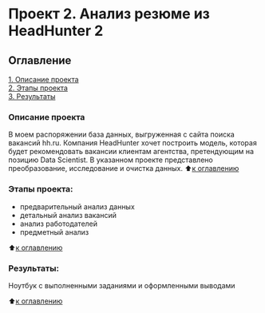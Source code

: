 # Проект 2. Анализ резюме из HeadHunter 2

## Оглавление  
[1. Описание проекта](https://github.com/ALyukmanov/SF_Projects/tree/master/project_2/README.md#Описание-проекта)  
[2. Этапы проекта](https://github.com/ALyukmanov/SF_Projects/tree/master/project_2/README.md#Этапы-проекта)  
[3. Результаты](https://github.com/ALyukmanov/SF_Projects/tree/master/project_2/README.md#Результаты)

### Описание проекта    
В моем распоряжении база данных, выгруженная с сайта поиска вакансий hh.ru. Компания HeadHunter хочет построить модель, которая будет рекомендовать вакансии клиентам агентства, претендующим на позицию Data Scientist. В указанном проекте представлено преобразование, исследование и очистка данных.
:arrow_up:[к оглавлению](https://github.com/ALyukmanov/SF_Projects/tree/master/project_2/README.md#Оглавление)

### Этапы проекта:
- предварительный анализ данных
- детальный анализ вакансий
- анализ работодателей
- предметный анализ

:arrow_up:[к оглавлению](https://github.com/ALyukmanov/SF_Projects/tree/master/project_2/README.md#Оглавление) 

### Результаты:  
Ноутбук с выполненными заданиями и оформленными выводами

:arrow_up:[к оглавлению](https://github.com/ALyukmanov/SF_Projects/tree/master/project_2/README.md#Оглавление)
